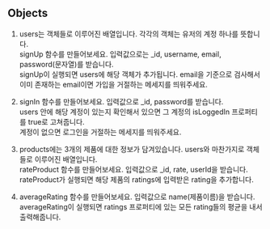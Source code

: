 ## Objects

1. users는 객체들로 이루어진 배열입니다. 각각의 객체는 유저의 계정 하나를 뜻합니다.   
signUp 함수를 만들어보세요. 입력값으로는 _id, username, email, password(문자열)를 받습니다.   
signUp이 실행되면 users에 해당 객체가 추가됩니다. email을 기준으로 검사해서 이미 존재하는 email이면 가입을 거절하는 메세지를 띄워주세요.      

2. signIn 함수를 만들어보세요. 입력값으로 _id, password를 받습니다.   
users 안에 해당 계정이 있는지 확인해서 있으면 그 계정의 isLoggedIn 프로퍼티를 true로 고쳐줍니다.   
계정이 없으면 로그인을 거절하는 메세지를 띄워주세요.   

3. products에는 3개의 제품에 대한 정보가 담겨있습니다. users와 마찬가지로 객체들로 이루어진 배열입니다.   
rateProduct 함수를 만들어보세요. 입력값으로 _id, rate, userId을 받습니다.   
rateProduct가 실행되면 해당 제품의 ratings에 입력받은 rating을 추가합니다.   

4. averageRating 함수를 만들어보세요. 입력값으로 name(제품이름)을 받습니다.   
averageRating이 실행되면 ratings 프로퍼티에 있는 모든 rating들의 평균을 내서 출력해줍니다.   